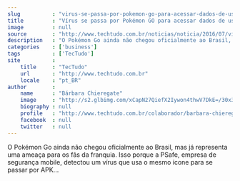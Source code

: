 ```yaml
---
slug          : "virus-se-passa-por-pokemon-go-para-acessar-dados-de-usuarios-no-android"
title         : "Vírus se passa por Pokémon GO para acessar dados de usuários no Android"
image         : null
source        : "http://www.techtudo.com.br/noticias/noticia/2016/07/virus-se-passa-por-pokemon-go-para-acessar-dados-de-usuarios-no-android.html"
description   : "O Pokémon Go ainda não chegou oficialmente ao Brasil, mas já representa uma ameaça para os fãs da franquia. Isso porque a PSafe, empresa de segurança mobile, detectou um vírus que usa o mesmo ícone para se passar por APK..."
categories    : ['business']
tags          : ['TecTudo']
site          :
    title     : "TecTudo"
    url       : "http://www.techtudo.com.br"
    locale    : "pt_BR"
author        :
    name      : "Bárbara Chieregate"
    image     : "http://s2.glbimg.com/xCapN27QiefX2Iywon4thwV7DkE=/30x30/s2.glbimg.com/zmpbey_6LkF5gTkyyosMS2o5Z-8=/0x13:386x400/140x140/s.glbimg.com/po/tt2/f/original/2016/03/08/image1.jpg"
    biography : null
    profile   : "http://www.techtudo.com.br/colaborador/barbara-chieregate.html"
    facebook  : null
    twitter   : null
---
```


O Pokémon Go ainda não chegou oficialmente ao Brasil, mas já representa uma ameaça para os fãs da franquia. Isso porque a PSafe, empresa de segurança mobile, detectou um vírus que usa o mesmo ícone para se passar por APK...
